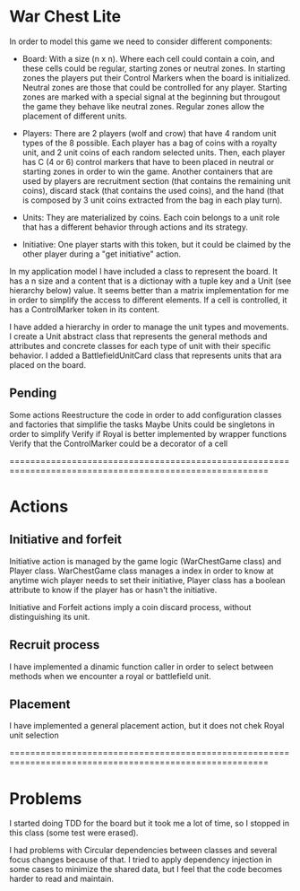 # War Chest Lite

In order to model this game we need to consider different components:

- Board: With a size (n x n). Where each cell could contain a coin, and these cells could be regular, starting zones or neutral zones. In starting zones the players put their Control Markers when the board is initialized. Neutral zones are those that could be controlled for any player. Starting zones are marked with a special signal at the beginning but througout the game they behave like neutral zones. Regular zones allow the placement of different units.

- Players: There are 2 players (wolf and crow) that have 4 random unit types of the 8 possible. Each player has a bag of coins with a royalty unit, and 2 unit coins of each random selected units. Then, each player has C (4 or 6) control markers that have to been placed in neutral or starting zones in order to win the game. Another containers that are used by players are recruitment section (that contains the remaining unit coins), discard stack (that contains the used coins), and the hand (that is composed by 3 unit coins extracted from the bag in each play turn).

- Units: They are materialized by coins. Each coin belongs to a unit role that has a different behavior through actions and its strategy.

- Initiative: One player starts with this token, but it could be claimed by the other player during a "get initiative" action.

In my application model I have included a class to represent the board. It has a n size and a content that is a dictionay with a tuple key and a Unit (see hierarchy below) value. It seems better than a matrix implementation for me in order to simplify the access to different elements. If a cell is controlled, it has a ControlMarker token in its content.

I have added a hierarchy in order to manage the unit types and movements. I create a Unit abstract class that represents the general methods and attributes and concrete classes for each type of unit with their specific behavior. I added a BattlefieldUnitCard class that represents units that ara placed on the board.

## Pending

Some actions
Reestructure the code in order to add configuration classes and factories that simplifie the tasks
Maybe Units could be singletons in order to simplify
Verify if Royal is better implemented by wrapper functions
Verify that the ControlMarker could be a decorator of a cell

========================================================================================================

# Actions

## Initiative and forfeit

Initiative action is managed by the game logic (WarChestGame class) and Player class. WarChestGame class manages a index in order to know at anytime wich player needs to set their initiative, Player class has a boolean attribute to know if the player has or hasn't the initiative.

Initiative and Forfeit actions imply a coin discard process, without distinguishing its unit.

## Recruit process

I have implemented a dinamic function caller in order to select between methods when we encounter a royal or battlefield unit.

## Placement

I have implemented a general placement action, but it does not chek Royal unit selection

========================================================================================================

# Problems

I started doing TDD for the board but it took me a lot of time, so I stopped in this class (some test were erased).

I had problems with Circular dependencies between classes and several focus changes because of that.
I tried to apply dependency injection in some cases to minimize the shared data, but I feel that the code becomes harder to read and maintain.


